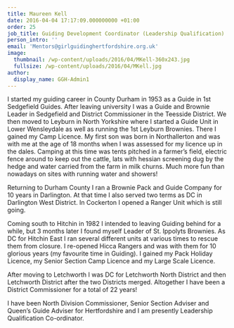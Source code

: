 ```yaml
---
title: Maureen Kell
date: 2016-04-04 17:17:09.000000000 +01:00
order: 25
job_title: Guiding Development Coordinator (Leadership Qualification)
person_intro: ''
email: 'Mentors@girlguidinghertfordshire.org.uk'
image:
  thumbnail: /wp-content/uploads/2016/04/MKell-360x243.jpg
  fullsize: /wp-content/uploads/2016/04/MKell.jpg
author:
  display_name: GGH-Admin1
---
```

I started my guiding career in County Durham in 1953 as a Guide in 1st Sedgefield Guides. After leaving university I was a Guide and Brownie Leader in Sedgefield and District Commissioner in the Teesside District. We then moved to Leyburn in North Yorkshire where I started a Guide Unit in Lower Wensleydale as well as running the 1st Leyburn Brownies. There I gained my Camp Licence. My first son was born in Northallerton and was with me at the age of 18 months when I was assessed for my licence up in the dales. Camping at this time was tents pitched in a farmer’s field, electric fence around to keep out the cattle, lats with hessian screening dug by the hedge and water carried from the farm in milk churns. Much more fun than nowadays on sites with running water and showers!

Returning to Durham County I ran a Brownie Pack and Guide Company for 10 years in Darlington. At that time I also served two terms as DC in Darlington West District. In Cockerton I opened a Ranger Unit which is still going.

Coming south to Hitchin in 1982 I intended to leaving Guiding behind for a while, but 3 months later I found myself Leader of St. Ippolyts Brownies. As DC for Hitchin East I ran several different units at various times to rescue them from closure. I re-opened Hicca Rangers and was with them for 10 glorious years (my favourite time in Guiding). I gained my Pack Holiday Licence, my Senior Section Camp Licence and my Large Scale Licence.

After moving to Letchworth I was DC for Letchworth North District and then Letchworth District after the two Districts merged. Altogether I have been a District Commissioner for a total of 22 years!

I have been North Division Commissioner, Senior Section Adviser and Queen’s Guide Adviser for Hertfordshire and I am presently Leadership Qualification Co-ordinator.
